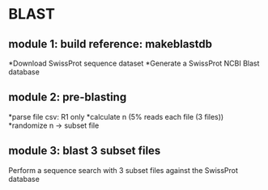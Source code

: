 # BLAST
## module 1: build reference: makeblastdb  
*Download SwissProt sequence dataset
*Generate a SwissProt NCBI Blast database  
## module 2: pre-blasting
*parse file csv: R1 only
*calculate n (5% reads each file (3 files)) 
*randomize n -> subset file 
## module 3: blast 3 subset files 
Perform a sequence search with 3 subset files against the SwissProt database
	
